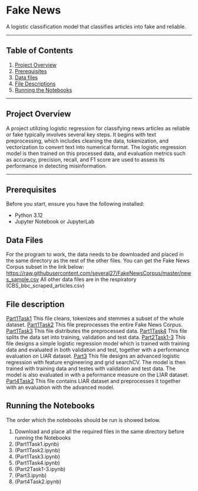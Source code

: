 # Fake News

A logistic classification model that classifies articles into fake and reliable. 

---

## Table of Contents

1. [Project Overview](#project-overview)
2. [Prerequisites](#prerequisites)
3. [Data files](#data-files)
4. [File Descriptions](#file-descriptions)
5. [Running the Notebooks](#running-the-notebooks)


---

## Project Overview

A project utilizing logistic regression for classifying news articles as reliable or fake typically involves several key steps. It begins with text preprocessing, which includes cleaning the data, tokenization, and vectorization to convert text into numerical format. 
The logistic regression model is then trained on this processed data, and evaluation metrics such as accuracy, precision, recall, and F1 score are used to assess its performance in detecting misinformation.

---

## Prerequisites

Before you start, ensure you have the following installed:

- Python 3.12
- Jupyter Notebook or JupyterLab

## Data Files

For the program to work, the data needs to be downloaded and placed in the same directory as the rest of the other files. 
You can get the Fake News Corpus subset in the link below:
https://raw.githubusercontent.com/several27/FakeNewsCorpus/master/news_sample.csv 
All other data files are in the respiratory
(CBS_bbc_scraped_articles.csv)

## File description 

[Part1Task1](Part1Task1.ipynb) This file cleans, tokenizes and stemmes a subset of the whole dataset. 
[Part1Task2](Part1Task2.ipynb) This file preprocesses the entire Fake News Corpus. 
[Part1Task3](Part1Task3.ipynb) This file distributes the preprocessed data. 
[Part1Task4](Part1Task4.ipynb) This file splits the data set into training, validation and test data. 
[Part2Task1-3](Part2Task1-3.ipynb) This file designs a simple logistic regression model which is trained with training data and evaluated in both validation and test, together with a performance evaluation on LIAR dataset. 
[Part3](Part3.ipynb) This file designs an advanced logistic regression with feature engineering and grid searchCV. The model is then trained with training data and testes with validation and test data. The model is also evaluated in with a peformance measure on the LIAR dataset. 
[Part4Task2](Part4Task2.ipynb) This file contains LIAR dataset and preprocesses it together with an evaluation with the advanced model. 

## Running the Notebooks
The order which the notebooks should be run is showed below. 
1. Download and place all the required files in the same directory before running the Notebooks
2. (Part1Task1.ipynb)
3. (Part1Task2.ipynb)
4. (Part1Task3.ipynb)
5. (Part1Task4.ipynb)
6. (Part2Task1-3.ipynb)
7. (Part3.ipynb)
8. (Part4Task2.ipynb)
